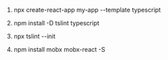 1. npx create-react-app my-app --template typescript

2. npm install -D tslint typescript

3. npx tslint --init

4. npm install mobx mobx-react -S